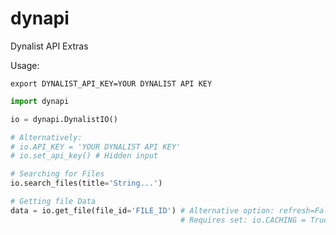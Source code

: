 # dynapi
Dynalist API Extras

Usage:

`export DYNALIST_API_KEY=YOUR DYNALIST API KEY`

```python
import dynapi

io = dynapi.DynalistIO()

# Alternatively:
# io.API_KEY = 'YOUR DYNALIST API KEY'
# io.set_api_key() # Hidden input

# Searching for Files
io.search_files(title='String...')

# Getting file Data
data = io.get_file(file_id='FILE_ID') # Alternative option: refresh=False
                                      # Requires set: io.CACHING = True (may eat more memory)
```
